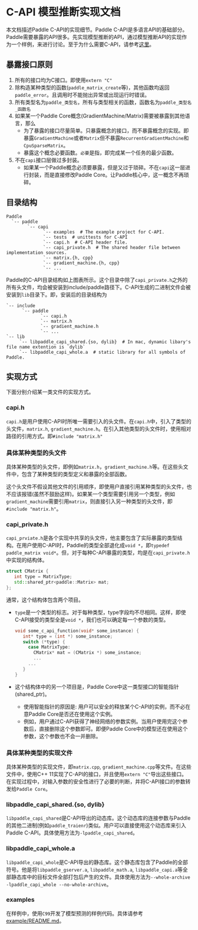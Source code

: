 # C-API 模型推断实现文档

本文档描述Paddle C-API的实现细节。Paddle C-API是多语言API的基础部分。Paddle需要暴露的API很多。先实现模型推断的API，通过模型推断API的实现作为一个样例，来进行讨论。至于为什么需要C-API，请参考[这里](./00.why_plain_c.md)。

## 暴露接口原则

1. 所有的接口均为C接口。即使用`extern "C"`
2. 除构造某种类型的函数(`paddle_matrix_create`等)，其他函数均返回`paddle_error`。且调用时不能抛出异常或出现运行时错误。
3. 所有类型名为`paddle_类型名`，所有与类型相关的函数，函数名为`paddle_类型名_函数名`
4. 如果某一个Paddle Core概念(GradientMachine/Matrix)需要被暴露到其他语言，那么
	* 为了暴露的接口尽量简单。只暴露概念的接口，而不暴露概念的实现。即暴露`GradientMachine`或者`Matrix`但不暴露`RecurrentGradientMachine`和`CpuSparseMatrix`。
	* 暴露这个概念必要函数。`必要`是指，即完成某一个任务的最少函数。
5. 不在`capi`接口层做过多封装。
	* 如果某一个Paddle概念必须要暴露，但是又过于琐碎。不在`capi`这一层进行封装，而是直接修改Paddle Core。让Paddle核心中，这一概念不再琐碎。


## 目录结构

```text
Paddle
  `-- paddle
        `-- capi
              `-- examples  # The example project for C-API.
              `-- tests  # unittests for C-API
              `-- capi.h  # C-API header file.
              `-- capi_private.h  # The shared header file between implementation sources.
              `-- matrix.{h, cpp}
              `-- gradient_machine.{h, cpp}
              `-- ...
```


Paddle的C-API目录结构如上图表所示。这个目录中除了`capi_private.h`之外的所有头文件，均会被安装到include/paddle路径下。C-API生成的二进制文件会被安装到`lib`目录下。即，安装后的目录结构为

```text
`-- include
      `-- paddle
             `-- capi.h
             `-- matrix.h
             `-- gradient_machine.h
             `-- ...
`-- lib
     `-- libpaddle_capi_shared.{so, dylib}  # In mac, dynamic libary's file name extention is `dylib`
     `-- libpaddle_capi_whole.a  # static library for all symbols of Paddle.
```

## 实现方式

下面分别介绍某一类文件的实现方式。

### capi.h

`capi.h`是用户使用C-API时所唯一需要引入的头文件。在`capi.h`中，引入了类型的头文件，`matrix.h`, `gradient_machine.h`。在引入其他类型的头文件时，使用相对路径的引用方式。即`#include "matrix.h"`

### 具体某种类型的头文件

具体某种类型的头文件，即例如`matrix.h`，`gradient_machine.h`等。在这些头文件中，包含了某种类型的类型定义和暴露的全部函数。

这个头文件不假设其他文件的引用顺序，即使用户直接引用某种类型的头文件，也不应该报错(虽然不鼓励这样)。如果某一个类型需要引用另一个类型，例如`gradient_machine`需要引用`matrix`，则直接引入另一种类型的头文件，即`#include "matrix.h"`。

### capi_private.h

`capi_prviate.h`是各个实现中共享的头文件，他主要包含了实际暴露的类型结构。在用户使用C-API时，Paddle的类型全部退化成`void *`，即`typedef paddle_matrix void*`。但，对于每种C-API暴露的类型，均是在`capi_private.h`中实现的结构体。

```cpp
struct CMatrix {
   int type = MatrixType;
   std::shared_ptr<paddle::Matrix> mat;
};
```

通常，这个结构体包含两个项目。

* `type`是一个类型的标志。对于每种类型，type字段均不尽相同。这样，即使C-API接受的类型全是`void *`，我们也可以确定每一个参数的类型。

  ```cpp
  void some_c_api_function(void* some_instance) {
     int* type = (int *) some_instance;
     switch (*type) {
       case MatrixType:
         CMatrix* mat = (CMatrix *) some_instance;
         ...
       ...
     }
  }
  ```
* 这个结构体中的另一个项目是，Paddle Core中这一类型接口的智能指针(shared_ptr)。
	* 使用智能指针的原因是: 用户可以安全的释放某个C-API的实例，而不必在意Paddle Core是否还在使用这个实例。
	* 例如，用户通过C-API获得了神经网络的参数实例。当用户使用完这个参数后，直接删除这个参数即可。即便Paddle Core中的模型还在使用这个参数，这个参数也不会一并删除。

### 具体某种类型的实现文件

具体某种类型的实现文件，即`matrix.cpp`, `gradient_machine.cpp`等文件。在这些文件中，使用C++ 11实现了C-API的接口，并且使用`extern "C"`导出这些接口。在实现过程中，对输入参数的安全性进行了必要的判断，并将C-API接口的参数转发给`Paddle Core`。

### libpaddle\_capi_shared.{so, dylib}

`libpaddle_capi_shared`是C-API导出的动态库。这个动态库的连接参数与Paddle的其他二进制(例如`paddle_traienr`)类似。用户可以直接使用这个动态库来引入Paddle C-API。具体使用方法为`-lpaddle_capi_shared`。

### libpaddle\_capi_whole.a

`libpaddle_capi_whole`是C-API导出的静态库。这个静态库包含了Paddle的全部符号。他是将`libpaddle_gserver.a`, `libpaddle_math.a`, `libpaddle_capi.a`等全部静态库中的目标文件全部打包后产生的文件。具体使用方法为`--whole-archive -lpaddle_capi_whole --no-whole-archive`。


### examples

在样例中，使用`C99`开发了模型预测的样例代码。具体请参考[example/README.md](../../../paddle/capi/examples/README.md)。
